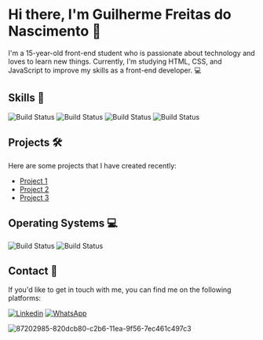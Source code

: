 # Hi there, I'm Guilherme Freitas do Nascimento 👋 

I'm a 15-year-old front-end student who is passionate about technology and loves to learn new things. Currently, I'm studying HTML, CSS, and JavaScript to improve my skills as a front-end developer. 💻

## Skills 🚀

![Build Status](https://img.shields.io/badge/HTML5-E34F26?style=for-the-badge&logo=html5&logoColor=white)
![Build Status](https://img.shields.io/badge/CSS3-1572B6?style=for-the-badge&logo=css3&logoColor=white)
![Build Status](https://img.shields.io/badge/JavaScript-323330?style=for-the-badge&logo=javascript&logoColor=F7DF1E)
![Build Status](https://img.shields.io/badge/GIT-E44C30?style=for-the-badge&logo=git&logoColor=white)

## Projects 🛠️

Here are some projects that I have created recently:

- [Project 1](https://github.com/SrFreitass/codelandia-mine)
- [Project 2](https://github.com/SrFreitass/codelandia-portfolio-fictice)
- [Project 3](https://github.com/SrFreitass/numbermystery)

## Operating Systems 💻

![Build Status](https://img.shields.io/badge/Windows-0078D6?style=for-the-badge&logo=windows&logoColor=white)
![Build Status](https://img.shields.io/badge/Ubuntu-E95420?style=for-the-badge&logo=ubuntu&logoColor=white)

## Contact 📱

If you'd like to get in touch with me, you can find me on the following platforms:

[![Linkedin](https://img.shields.io/badge/LinkedIn-0077B5?style=for-the-badge&logo=linkedin&logoColor=white)](https://www.linkedin.com/in/guilherme-freitas-do-nascimento-53b804266/)
[![WhatsApp](https://img.shields.io/badge/WhatsApp-%2325D366.svg?style=for-the-badge&logo=WhatsApp&logoColor=white)](https://wa.me/5567996608368)

![87202985-820dcb80-c2b6-11ea-9f56-7ec461c497c3](https://user-images.githubusercontent.com/121752740/221466113-b8735921-eb72-4b39-8997-3e31bf1fa28f.gif)



